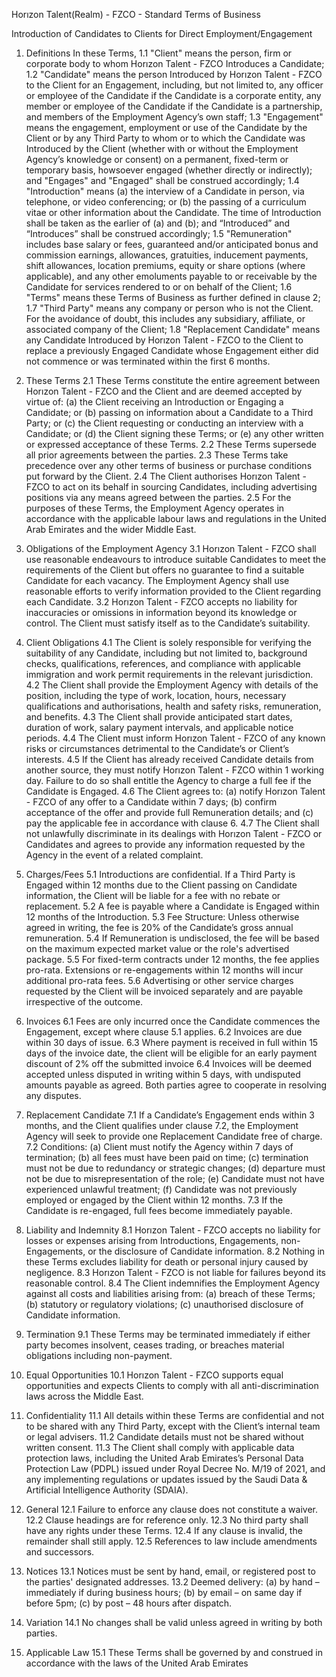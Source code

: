 Horızon Talent(Realm) - FZCO - Standard Terms of Business

Introduction of Candidates to Clients for Direct Employment/Engagement
1. Definitions
In these Terms,
1.1 "Client" means the person, firm or corporate body to whom Horızon Talent - FZCO Introduces a Candidate;
1.2 "Candidate" means the person Introduced by Horızon Talent - FZCO to the Client for an Engagement, including, but not limited to, any officer or employee of the Candidate if the Candidate is a corporate entity, any member or employee of the Candidate if the Candidate is a partnership, and members of the Employment Agency’s own staff;
1.3 "Engagement" means the engagement, employment or use of the Candidate by the Client or by any Third Party to whom or to which the Candidate was Introduced by the Client (whether with or without the Employment Agency’s knowledge or consent) on a permanent, fixed-term or temporary basis, howsoever engaged (whether directly or indirectly); and "Engages" and "Engaged" shall be construed accordingly;
1.4 "Introduction" means
(a) the interview of a Candidate in person, via telephone, or video conferencing; or
(b) the passing of a curriculum vitae or other information about the Candidate.
The time of Introduction shall be taken as the earlier of (a) and (b); and “Introduced” and “Introduces” shall be construed accordingly;
1.5 "Remuneration" includes base salary or fees, guaranteed and/or anticipated bonus and commission earnings, allowances, gratuities, inducement payments, shift allowances, location premiums, equity or share options (where applicable), and any other emoluments payable to or receivable by the Candidate for services rendered to or on behalf of the Client;
1.6 "Terms" means these Terms of Business as further defined in clause 2;
1.7 "Third Party" means any company or person who is not the Client. For the avoidance of doubt, this includes any subsidiary, affiliate, or associated company of the Client;
1.8 "Replacement Candidate" means any Candidate Introduced by Horızon Talent - FZCO to the Client to replace a previously Engaged Candidate whose Engagement either did not commence or was terminated within the first 6 months.
2. These Terms
2.1 These Terms constitute the entire agreement between Horızon Talent - FZCO and the Client and are deemed accepted by virtue of:
(a) the Client receiving an Introduction or Engaging a Candidate; or
(b) passing on information about a Candidate to a Third Party; or
(c) the Client requesting or conducting an interview with a Candidate; or
(d) the Client signing these Terms; or
(e) any other written or expressed acceptance of these Terms.
2.2 These Terms supersede all prior agreements between the parties.
2.3 These Terms take precedence over any other terms of business or purchase conditions put forward by the Client.
2.4 The Client authorises Horızon Talent - FZCO to act on its behalf in sourcing Candidates, including advertising positions via any means agreed between the parties.
2.5 For the purposes of these Terms, the Employment Agency operates in accordance with the applicable labour laws and regulations in the United Arab Emirates and the wider Middle East.
3. Obligations of the Employment Agency
3.1 Horızon Talent - FZCO shall use reasonable endeavours to introduce suitable Candidates to meet the requirements of the Client but offers no guarantee to find a suitable Candidate for each vacancy. The Employment Agency shall use reasonable efforts to verify information provided to the Client regarding each Candidate.
3.2 Horızon Talent - FZCO accepts no liability for inaccuracies or omissions in information beyond its knowledge or control. The Client must satisfy itself as to the Candidate’s suitability.

4. Client Obligations
4.1 The Client is solely responsible for verifying the suitability of any Candidate, including but not limited to, background checks, qualifications, references, and compliance with applicable immigration and work permit requirements in the relevant jurisdiction.
4.2 The Client shall provide the Employment Agency with details of the position, including the type of work, location, hours, necessary qualifications and authorisations, health and safety risks, remuneration, and benefits.
4.3 The Client shall provide anticipated start dates, duration of work, salary payment intervals, and applicable notice periods.
4.4 The Client must inform Horızon Talent - FZCO of any known risks or circumstances detrimental to the Candidate’s or Client’s interests.
4.5 If the Client has already received Candidate details from another source, they must notify Horızon Talent - FZCO within 1 working day. Failure to do so shall entitle the Agency to charge a full fee if the Candidate is Engaged.
4.6 The Client agrees to:
(a) notify Horızon Talent - FZCO of any offer to a Candidate within 7 days;
(b) confirm acceptance of the offer and provide full Remuneration details; and
(c) pay the applicable fee in accordance with clause 6.
4.7 The Client shall not unlawfully discriminate in its dealings with Horızon Talent - FZCO or Candidates and agrees to provide any information requested by the Agency in the event of a related complaint.
5. Charges/Fees
5.1 Introductions are confidential. If a Third Party is Engaged within 12 months due to the Client passing on Candidate information, the Client will be liable for a fee with no rebate or replacement.
5.2 A fee is payable where a Candidate is Engaged within 12 months of the Introduction.
5.3 Fee Structure: Unless otherwise agreed in writing, the fee is 20% of the Candidate’s gross annual remuneration.
5.4 If Remuneration is undisclosed, the fee will be based on the maximum expected market value or the role's advertised package.
5.5 For fixed-term contracts under 12 months, the fee applies pro-rata. Extensions or re-engagements within 12 months will incur additional pro-rata fees.
5.6 Advertising or other service charges requested by the Client will be invoiced separately and are payable irrespective of the outcome.
6. Invoices
6.1 Fees are only incurred once the Candidate commences the Engagement, except where clause 5.1 applies.
6.2 Invoices are due within 30 days of issue.
6.3 Where payment is received in full within 15 days of the invoice date, the client will be eligible for an early payment discount of 2% off the submitted invoice
6.4 Invoices will be deemed accepted unless disputed in writing within 5 days, with undisputed amounts payable as agreed. Both parties agree to cooperate in resolving any disputes.
7. Replacement Candidate
7.1 If a Candidate’s Engagement ends within 3 months, and the Client qualifies under clause 7.2, the Employment Agency will seek to provide one Replacement Candidate free of charge.
7.2 Conditions:
(a) Client must notify the Agency within 7 days of termination;
(b) all fees must have been paid on time;
(c) termination must not be due to redundancy or strategic changes;
(d) departure must not be due to misrepresentation of the role;
(e) Candidate must not have experienced unlawful treatment;
(f) Candidate was not previously employed or engaged by the Client within 12 months.
7.3 If the Candidate is re-engaged, full fees become immediately payable.
8. Liability and Indemnity
8.1 Horızon Talent - FZCO accepts no liability for losses or expenses arising from Introductions, Engagements, non-Engagements, or the disclosure of Candidate information.
8.2 Nothing in these Terms excludes liability for death or personal injury caused by negligence.
8.3 Horızon Talent - FZCO is not liable for failures beyond its reasonable control.
8.4 The Client indemnifies the Employment Agency against all costs and liabilities arising from:
(a) breach of these Terms;
(b) statutory or regulatory violations;
(c) unauthorised disclosure of Candidate information.
9. Termination
9.1 These Terms may be terminated immediately if either party becomes insolvent, ceases trading, or breaches material obligations including non-payment.
10. Equal Opportunities
10.1 Horızon Talent - FZCO supports equal opportunities and expects Clients to comply with all anti-discrimination laws across the Middle East.
11. Confidentiality
11.1 All details within these Terms are confidential and not to be shared with any Third Party, except with the Client’s internal team or legal advisers.
11.2 Candidate details must not be shared without written consent.
11.3 The Client shall comply with applicable data protection laws, including the United Arab Emirates’s Personal Data Protection Law (PDPL) issued under Royal Decree No. M/19 of 2021, and any implementing regulations or updates issued by the Saudi Data & Artificial Intelligence Authority (SDAIA).
12. General
12.1 Failure to enforce any clause does not constitute a waiver.
12.2 Clause headings are for reference only.
12.3 No third party shall have any rights under these Terms.
12.4 If any clause is invalid, the remainder shall still apply.
12.5 References to law include amendments and successors.
13. Notices
13.1 Notices must be sent by hand, email, or registered post to the parties' designated addresses.
13.2 Deemed delivery:
(a) by hand – immediately if during business hours;
(b) by email – on same day if before 5pm;
(c) by post – 48 hours after dispatch.
14. Variation
14.1 No changes shall be valid unless agreed in writing by both parties.
15. Applicable Law
15.1 These Terms shall be governed by and construed in accordance with the laws of the United Arab Emirates
